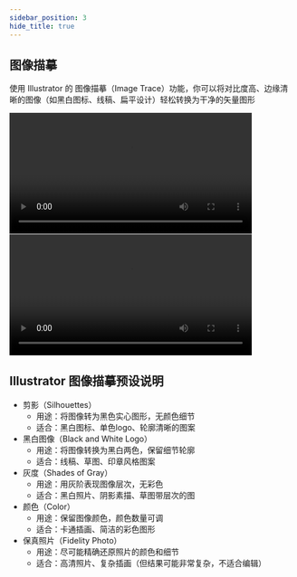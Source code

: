 ```yaml
---
sidebar_position: 3
hide_title: true
---
```


## 图像描摹
使用 Illustrator 的 图像描摹（Image Trace）功能，你可以将对比度高、边缘清晰的图像（如黑白图标、线稿、扁平设计）轻松转换为干净的矢量图形

<video controls preload="metadata" width="85%" height="auto">
  <source src="https://static.kjuu.cc/videos/描摹.mp4" type="video/mp4" />
  您的浏览器不支持视频播放。
</video>

<video controls preload="metadata" width="85%" height="auto">
  <source src="https://static.kjuu.cc/videos/描摹2.mp4" type="video/mp4" />
  您的浏览器不支持视频播放。
</video>

## Illustrator 图像描摹预设说明
- 剪影（Silhouettes）
  - 用途：将图像转为黑色实心图形，无颜色细节
  - 适合：黑白图标、单色logo、轮廓清晰的图案
- 黑白图像（Black and White Logo）
  - 用途：将图像转换为黑白两色，保留细节轮廓
  - 适合：线稿、草图、印章风格图案
- 灰度（Shades of Gray）
  - 用途：用灰阶表现图像层次，无彩色
  - 适合：黑白照片、阴影素描、草图带层次的图
- 颜色（Color）
  - 用途：保留图像颜色，颜色数量可调
  - 适合：卡通插画、简洁的彩色图形
- 保真照片（Fidelity Photo）
  - 用途：尽可能精确还原照片的颜色和细节
  - 适合：高清照片、复杂插画（但结果可能非常复杂，不适合编辑）

